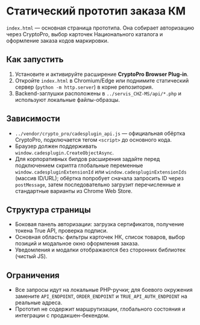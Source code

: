 # Статический прототип заказа КМ

`index.html` — основная страница прототипа. Она собирает авторизацию через CryptoPro, выбор карточек Национального каталога и оформление заказа кодов маркировки.

## Как запустить
1. Установите и активируйте расширение **CryptoPro Browser Plug-in**.
2. Откройте `index.html` в Chromium/Edge или поднимите статический сервер (`python -m http.server`) в корне репозитория.
3. Backend-заглушки расположены в `../servis_CHZ-MS/api/*.php` и используют локальные файлы-образцы.

## Зависимости
- `../vendor/crypto_pro/cadesplugin_api.js` — официальная обёртка CryptoPro, подключается тегом `<script>` до основного кода.
- Браузер должен поддерживать `window.cadesplugin.CreateObjectAsync`.
- Для корпоративных билдов расширения задайте перед подключением скрипта глобальные переменные `window.cadespluginExtensionId`
  или `window.cadespluginExtensionIds` (массив ID/URL); обёртка попробует сначала запросить ID через `postMessage`, затем
  последовательно загрузит перечисленные и стандартные варианты из Chrome Web Store.

## Структура страницы
- Боковая панель авторизации: загрузка сертификатов, получение токена True API, проверка подписи.
- Основная область: фильтры карточек НК, список товаров, выбор позиций и модальное окно оформления заказа.
- Уведомления и модалки отображаются без сторонних библиотек (чистый JS).

## Ограничения
- Все запросы идут на локальные PHP-ручки; для боевого окружения замените `API_ENDPOINT`, `ORDER_ENDPOINT` и `TRUE_API_AUTH_ENDPOINT` на реальные адреса.
- Прототип не содержит маршрутизации, глобального состояния и интеграции с продакшен-бекендом.

